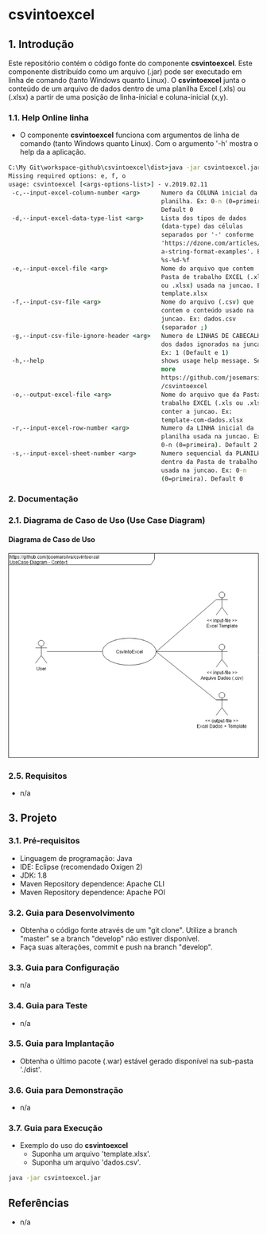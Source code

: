 # csvintoexcel

## 1. Introdução ##

Este repositório contém o código fonte do componente **csvintoexcel**. Este componente distribuído como um arquivo (.jar) pode ser executado em linha de comando (tanto Windows quanto Linux). O **csvintoexcel** junta o conteúdo de um arquivo de dados dentro de uma planilha Excel (.xls) ou (.xlsx) a partir de uma posição de linha-inicial e coluna-inicial (x,y).


### 1.1. Help Online linha

* O componente **csvintoexcel** funciona com argumentos de linha de comando (tanto Windows quanto Linux). Com o argumento '-h' mostra o help da a aplicação.

```bat
C:\My Git\workspace-github\csvintoexcel\dist>java -jar csvintoexcel.jar
Missing required options: e, f, o
usage: csvintoexcel [<args-options-list>] - v.2019.02.11
 -c,--input-excel-column-number <arg>      Numero da COLUNA inicial da
                                           planilha. Ex: 0-n (0=primeira).
                                           Default 0
 -d,--input-excel-data-type-list <arg>     Lista dos tipos de dados
                                           (data-type) das células
                                           separados por '-' conforme
                                           'https://dzone.com/articles/jav
                                           a-string-format-examples'. Ex:
                                           %s-%d-%f
 -e,--input-excel-file <arg>               Nome do arquivo que contem
                                           Pasta de trabalho EXCEL (.xls
                                           ou .xlsx) usada na juncao. Ex:
                                           template.xlsx
 -f,--input-csv-file <arg>                 Nome do arquivo (.csv) que
                                           contem o conteúdo usado na
                                           juncao. Ex: dados.csv
                                           (separador ;)
 -g,--input-csv-file-ignore-header <arg>   Numero de LINHAS DE CABECALHO
                                           dos dados ignorados na juncao.
                                           Ex: 1 (Default e 1)
 -h,--help                                 shows usage help message. See
                                           more
                                           https://github.com/josemarsilva
                                           /csvintoexcel
 -o,--output-excel-file <arg>              Nome do arquivo que da Pasta de
                                           trabalho EXCEL (.xls ou .xlsx)
                                           conter a juncao. Ex:
                                           template-com-dados.xlsx
 -r,--input-excel-row-number <arg>         Numero da LINHA inicial da
                                           planilha usada na juncao. Ex:
                                           0-n (0=primeira). Default 2
 -s,--input-excel-sheet-number <arg>       Numero sequencial da PLANILHA
                                           dentro da Pasta de trabalho
                                           usada na juncao. Ex: 0-n
                                           (0=primeira). Default 0
```




### 2. Documentação ###

### 2.1. Diagrama de Caso de Uso (Use Case Diagram) ###

#### Diagrama de Caso de Uso

![UseCaseDiagram](doc/UseCaseDiagram%20-%20Context%20-%20CsvIntoExcel.png)


### 2.5. Requisitos ###

* n/a


## 3. Projeto ##

### 3.1. Pré-requisitos ###

* Linguagem de programação: Java
* IDE: Eclipse (recomendado Oxigen 2)
* JDK: 1.8
* Maven Repository dependence: Apache CLI
* Maven Repository dependence: Apache POI

### 3.2. Guia para Desenvolvimento ###

* Obtenha o código fonte através de um "git clone". Utilize a branch "master" se a branch "develop" não estiver disponível.
* Faça suas alterações, commit e push na branch "develop".


### 3.3. Guia para Configuração ###

* n/a


### 3.4. Guia para Teste ###

* n/a


### 3.5. Guia para Implantação ###

* Obtenha o último pacote (.war) estável gerado disponível na sub-pasta './dist'.



### 3.6. Guia para Demonstração ###

* n/a


### 3.7. Guia para Execução ###

* Exemplo do uso do **csvintoexcel**  
    * Suponha um arquivo 'template.xlsx'.
    * Suponha um arquivo 'dados.csv'.

```bat
java -jar csvintoexcel.jar 

```


## Referências ##

* n/a
